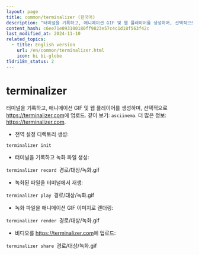 ```yaml
---
layout: page
title: common/terminalizer (한국어)
description: "터미널을 기록하고, 애니메이션 GIF 및 웹 플레이어를 생성하며, 선택적으로 <https://terminalizer.com>에 업로드."
content_hash: c6ee71e093100180ff9823e57c4c1d18f563f42c
last_modified_at: 2024-11-10
related_topics:
  - title: English version
    url: /en/common/terminalizer.html
    icon: bi bi-globe
tldri18n_status: 2
---
```

# terminalizer

터미널을 기록하고, 애니메이션 GIF 및 웹 플레이어를 생성하며, 선택적으로 <https://terminalizer.com>에 업로드.
같이 보기: `asciinema`.
더 많은 정보: <https://terminalizer.com>.

- 전역 설정 디렉토리 생성:

`terminalizer init`

- 터미널을 기록하고 녹화 파일 생성:

`terminalizer record `<span class="tldr-var badge badge-pill bg-dark-lm bg-white-dm text-white-lm text-dark-dm font-weight-bold">경로/대상/녹화.gif</span>

- 녹화된 파일을 터미널에서 재생:

`terminalizer play `<span class="tldr-var badge badge-pill bg-dark-lm bg-white-dm text-white-lm text-dark-dm font-weight-bold">경로/대상/녹화.gif</span>

- 녹화 파일을 애니메이션 GIF 이미지로 렌더링:

`terminalizer render `<span class="tldr-var badge badge-pill bg-dark-lm bg-white-dm text-white-lm text-dark-dm font-weight-bold">경로/대상/녹화.gif</span>

- 비디오를 <https://terminalizer.com>에 업로드:

`terminalizer share `<span class="tldr-var badge badge-pill bg-dark-lm bg-white-dm text-white-lm text-dark-dm font-weight-bold">경로/대상/녹화.gif</span>

